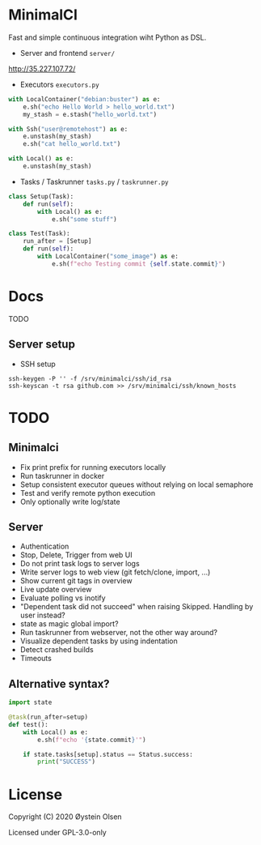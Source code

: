 # MinimalCI

Fast and simple continuous integration wiht Python as DSL.

- Server and frontend `server/`

http://35.227.107.72/

- Executors `executors.py`

```python
with LocalContainer("debian:buster") as e:
    e.sh("echo Hello World > hello_world.txt")
    my_stash = e.stash("hello_world.txt")

with Ssh("user@remotehost") as e:
    e.unstash(my_stash)
    e.sh("cat hello_world.txt")

with Local() as e:
    e.unstash(my_stash)
```

- Tasks / Taskrunner `tasks.py` / `taskrunner.py`

```python
class Setup(Task):
    def run(self):
        with Local() as e:
            e.sh("some stuff")

class Test(Task):
    run_after = [Setup]
    def run(self):
        with LocalContainer("some_image") as e:
            e.sh(f"echo Testing commit {self.state.commit}")
```

# Docs

TODO

## Server setup

- SSH setup

```
ssh-keygen -P '' -f /srv/minimalci/ssh/id_rsa
ssh-keyscan -t rsa github.com >> /srv/minimalci/ssh/known_hosts
```

# TODO

## Minimalci
- Fix print prefix for running executors locally
- Run taskrunner in docker
- Setup consistent executor queues without relying on local semaphore
- Test and verify remote python execution
- Only optionally write log/state

## Server
- Authentication
- Stop, Delete, Trigger from web UI
- Do not print task logs to server logs
- Write server logs to web view (git fetch/clone, import, ...)
- Show current git tags in overview
- Live update overview
- Evaluate polling vs inotify
- "Dependent task did not succeed" when raising Skipped. Handling by user instead?
- state as magic global import?
- Run taskrunner from webserver, not the other way around?
- Visualize dependent tasks by using indentation
- Detect crashed builds
- Timeouts

## Alternative syntax?

```python
import state

@task(run_after=setup)
def test():
    with Local() as e:
        e.sh(f"echo '{state.commit}'")

    if state.tasks[setup].status == Status.success:
        print("SUCCESS")
```

# License

Copyright (C) 2020 Øystein Olsen

Licensed under GPL-3.0-only
